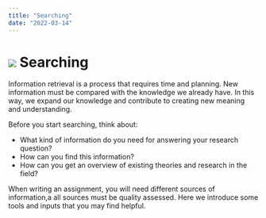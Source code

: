 ```yaml
---
title: "Searching"
date: "2022-03-14"
---
```


# ![](/images/illustrasjoner_sok_500x450.png) Searching

Information retrieval is a process that requires time and planning. New information must be compared with the knowledge we already have. In this way, we expand our knowledge and contribute to creating new meaning and understanding.

Before you start searching, think about:
- What kind of information do you need for answering your research question?
- How can you find this information?
- How can you get an overview of existing theories and research in the field?

When writing an assignment, you will need different sources of information,a all sources must be quality assessed. Here we introduce some tools and inputs that you may find helpful.

